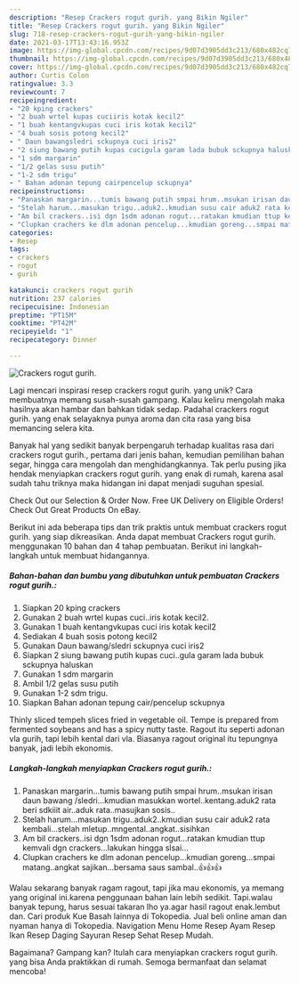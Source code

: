 ```yaml
---
description: "Resep Crackers rogut gurih. yang Bikin Ngiler"
title: "Resep Crackers rogut gurih. yang Bikin Ngiler"
slug: 718-resep-crackers-rogut-gurih-yang-bikin-ngiler
date: 2021-03-17T13:43:16.953Z
image: https://img-global.cpcdn.com/recipes/9d07d3905dd3c213/680x482cq70/crackers-rogut-gurih-foto-resep-utama.jpg
thumbnail: https://img-global.cpcdn.com/recipes/9d07d3905dd3c213/680x482cq70/crackers-rogut-gurih-foto-resep-utama.jpg
cover: https://img-global.cpcdn.com/recipes/9d07d3905dd3c213/680x482cq70/crackers-rogut-gurih-foto-resep-utama.jpg
author: Curtis Colon
ratingvalue: 3.3
reviewcount: 7
recipeingredient:
- "20 kping crackers"
- "2 buah wrtel kupas cuciiris kotak kecil2"
- "1 buah kentangvkupas cuci iris kotak kecil2"
- "4 buah sosis potong kecil2"
- " Daun bawangsledri sckupnya cuci iris2"
- "2 siung bawang putih kupas cucigula garam lada bubuk sckupnya haluskan"
- "1 sdm margarin"
- "1/2 gelas susu putih"
- "1-2 sdm trigu"
- " Bahan adonan tepung cairpencelup sckupnya"
recipeinstructions:
- "Panaskan margarin...tumis bawang putih smpai hrum..msukan irisan daun bawang /sledri...kmudian masukkan wortel..kentang.aduk2 rata beri sdkiiit air..aduk rata..masujkan sosis.."
- "Stelah harum...masukan trigu..aduk2..kmudian susu cair aduk2 rata kembali...stelah mletup..mngental..angkat..sisihkan"
- "Am bil crackers..isi dgn 1sdm adonan rogut...ratakan kmudian ttup kemvali dgn crackers...lakukan hingga slsai..."
- "Clupkan crachers ke dlm adonan pencelup...kmudian goreng...smpai matang..angkat sajikan...bersama saus sambal..👍👍👍"
categories:
- Resep
tags:
- crackers
- rogut
- gurih

katakunci: crackers rogut gurih 
nutrition: 237 calories
recipecuisine: Indonesian
preptime: "PT15M"
cooktime: "PT42M"
recipeyield: "1"
recipecategory: Dinner

---
```



![Crackers rogut gurih.](https://img-global.cpcdn.com/recipes/9d07d3905dd3c213/680x482cq70/crackers-rogut-gurih-foto-resep-utama.jpg)

Lagi mencari inspirasi resep crackers rogut gurih. yang unik? Cara membuatnya memang susah-susah gampang. Kalau keliru mengolah maka hasilnya akan hambar dan bahkan tidak sedap. Padahal crackers rogut gurih. yang enak selayaknya punya aroma dan cita rasa yang bisa memancing selera kita.

Banyak hal yang sedikit banyak berpengaruh terhadap kualitas rasa dari crackers rogut gurih., pertama dari jenis bahan, kemudian pemilihan bahan segar, hingga cara mengolah dan menghidangkannya. Tak perlu pusing jika hendak menyiapkan crackers rogut gurih. yang enak di rumah, karena asal sudah tahu triknya maka hidangan ini dapat menjadi suguhan spesial.

Check Out our Selection &amp; Order Now. Free UK Delivery on Eligible Orders! Check Out Great Products On eBay.


Berikut ini ada beberapa tips dan trik praktis untuk membuat crackers rogut gurih. yang siap dikreasikan. Anda dapat membuat Crackers rogut gurih. menggunakan 10 bahan dan 4 tahap pembuatan. Berikut ini langkah-langkah untuk membuat hidangannya.

<!--inarticleads1-->

##### Bahan-bahan dan bumbu yang dibutuhkan untuk pembuatan Crackers rogut gurih.:

1. Siapkan 20 kping crackers
1. Gunakan 2 buah wrtel kupas cuci..iris kotak kecil2.
1. Gunakan 1 buah kentangvkupas cuci iris kotak kecil2
1. Sediakan 4 buah sosis potong kecil2
1. Gunakan  Daun bawang/sledri sckupnya cuci iris2
1. Siapkan 2 siung bawang putih kupas cuci..gula garam lada bubuk sckupnya haluskan
1. Gunakan 1 sdm margarin
1. Ambil 1/2 gelas susu putih
1. Gunakan 1-2 sdm trigu.
1. Siapkan  Bahan adonan tepung cair/pencelup sckupnya


Thinly sliced tempeh slices fried in vegetable oil. Tempe is prepared from fermented soybeans and has a spicy nutty taste. Ragout itu seperti adonan vla gurih, tapi lebih kental dari vla. Biasanya ragout original itu tepungnya banyak, jadi lebih ekonomis. 

<!--inarticleads2-->

##### Langkah-langkah menyiapkan Crackers rogut gurih.:

1. Panaskan margarin...tumis bawang putih smpai hrum..msukan irisan daun bawang /sledri...kmudian masukkan wortel..kentang.aduk2 rata beri sdkiiit air..aduk rata..masujkan sosis..
1. Stelah harum...masukan trigu..aduk2..kmudian susu cair aduk2 rata kembali...stelah mletup..mngental..angkat..sisihkan
1. Am bil crackers..isi dgn 1sdm adonan rogut...ratakan kmudian ttup kemvali dgn crackers...lakukan hingga slsai...
1. Clupkan crachers ke dlm adonan pencelup...kmudian goreng...smpai matang..angkat sajikan...bersama saus sambal..👍👍👍


Walau sekarang banyak ragam ragout, tapi jika mau ekonomis, ya memang yang original ini.karena penggunaan bahan lain lebih sedikit. Tapi.walau banyak tepung, harus sesuai takaran lho ya.agar hasil ragout enak.lembut dan. Cari produk Kue Basah lainnya di Tokopedia. Jual beli online aman dan nyaman hanya di Tokopedia. Navigation Menu Home Resep Ayam Resep Ikan Resep Daging Sayuran Resep Sehat Resep Mudah. 

Bagaimana? Gampang kan? Itulah cara menyiapkan crackers rogut gurih. yang bisa Anda praktikkan di rumah. Semoga bermanfaat dan selamat mencoba!
